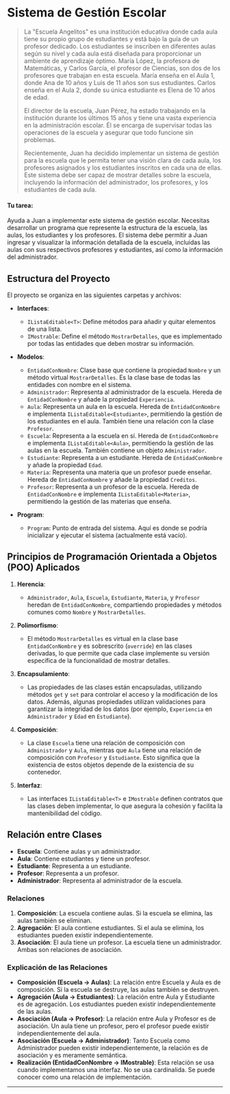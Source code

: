 # Sistema de Gestión Escolar

> La "Escuela Angelitos" es una institución educativa donde cada aula tiene su propio grupo de estudiantes y está bajo la guía de un profesor dedicado. Los estudiantes se inscriben en diferentes aulas según su nivel y cada aula está diseñada para proporcionar un ambiente de aprendizaje óptimo. María López, la profesora de Matemáticas, y Carlos García, el profesor de Ciencias, son dos de los profesores que trabajan en esta escuela. María enseña en el Aula 1, donde Ana de 10 años y Luis de 11 años son sus estudiantes. Carlos enseña en el Aula 2, donde su única estudiante es Elena de 10 años de edad.
>
> El director de la escuela, Juan Pérez, ha estado trabajando en la institución durante los últimos 15 años y tiene una vasta experiencia en la administración escolar. Él se encarga de supervisar todas las operaciones de la escuela y asegurar que todo funcione sin problemas.
>
> Recientemente, Juan ha decidido implementar un sistema de gestión para la escuela que le permita tener una visión clara de cada aula, los profesores asignados y los estudiantes inscritos en cada una de ellas. Este sistema debe ser capaz de mostrar detalles sobre la escuela, incluyendo la información del administrador, los profesores, y los estudiantes de cada aula.

#### Tu tarea:

Ayuda a Juan a implementar este sistema de gestión escolar. Necesitas desarrollar un programa que represente la estructura de la escuela, las aulas, los estudiantes y los profesores. El sistema debe permitir a Juan ingresar y visualizar la información detallada de la escuela, incluidas las aulas con sus respectivos profesores y estudiantes, así como la información del administrador.

## Estructura del Proyecto

El proyecto se organiza en las siguientes carpetas y archivos:

- **Interfaces**:

  - `IListaEditable<T>`: Define métodos para añadir y quitar elementos de una lista.
  - `IMostrable`: Define el método `MostrarDetalles`, que es implementado por todas las entidades que deben mostrar su información.

- **Modelos**:

  - `EntidadConNombre`: Clase base que contiene la propiedad `Nombre` y un método virtual `MostrarDetalles`. Es la clase base de todas las entidades con nombre en el sistema.
  - `Administrador`: Representa al administrador de la escuela. Hereda de `EntidadConNombre` y añade la propiedad `Experiencia`.
  - `Aula`: Representa un aula en la escuela. Hereda de `EntidadConNombre` e implementa `IListaEditable<Estudiante>`, permitiendo la gestión de los estudiantes en el aula. También tiene una relación con la clase `Profesor`.
  - `Escuela`: Representa a la escuela en sí. Hereda de `EntidadConNombre` e implementa `IListaEditable<Aula>`, permitiendo la gestión de las aulas en la escuela. También contiene un objeto `Administrador`.
  - `Estudiante`: Representa a un estudiante. Hereda de `EntidadConNombre` y añade la propiedad `Edad`.
  - `Materia`: Representa una materia que un profesor puede enseñar. Hereda de `EntidadConNombre` y añade la propiedad `Creditos`.
  - `Profesor`: Representa a un profesor de la escuela. Hereda de `EntidadConNombre` e implementa `IListaEditable<Materia>`, permitiendo la gestión de las materias que enseña.

- **Program**:
  - `Program`: Punto de entrada del sistema. Aquí es donde se podría inicializar y ejecutar el sistema (actualmente está vacío).

## Principios de Programación Orientada a Objetos (POO) Aplicados

1. **Herencia**:

   - `Administrador`, `Aula`, `Escuela`, `Estudiante`, `Materia`, y `Profesor` heredan de `EntidadConNombre`, compartiendo propiedades y métodos comunes como `Nombre` y `MostrarDetalles`.

2. **Polimorfismo**:

   - El método `MostrarDetalles` es virtual en la clase base `EntidadConNombre` y es sobrescrito (`override`) en las clases derivadas, lo que permite que cada clase implemente su versión específica de la funcionalidad de mostrar detalles.

3. **Encapsulamiento**:

   - Las propiedades de las clases están encapsuladas, utilizando métodos `get` y `set` para controlar el acceso y la modificación de los datos. Además, algunas propiedades utilizan validaciones para garantizar la integridad de los datos (por ejemplo, `Experiencia` en `Administrador` y `Edad` en `Estudiante`).

4. **Composición**:

   - La clase `Escuela` tiene una relación de composición con `Administrador` y `Aula`, mientras que `Aula` tiene una relación de composición con `Profesor` y `Estudiante`. Esto significa que la existencia de estos objetos depende de la existencia de su contenedor.

5. **Interfaz**:
   - Las interfaces `IListaEditable<T>` e `IMostrable` definen contratos que las clases deben implementar, lo que asegura la cohesión y facilita la mantenibilidad del código.

## Relación entre Clases

- **Escuela**: Contiene aulas y un administrador.
- **Aula**: Contiene estudiantes y tiene un profesor.
- **Estudiante**: Representa a un estudiante.
- **Profesor**: Representa a un profesor.
- **Administrador**: Representa al administrador de la escuela.

### Relaciones

1. **Composición**: La escuela contiene aulas. Si la escuela se elimina, las aulas también se eliminan.
2. **Agregación**: El aula contiene estudiantes. Si el aula se elimina, los estudiantes pueden existir independientemente.
3. **Asociación**: El aula tiene un profesor. La escuela tiene un administrador. Ambas son relaciones de asociación.

### Explicación de las Relaciones

- **Composición (Escuela -> Aulas)**: La relación entre Escuela y Aula es de composición. Si la escuela se destruye, las aulas también se destruyen.
- **Agregación (Aula -> Estudiantes)**: La relación entre Aula y Estudiante es de agregación. Los estudiantes pueden existir independientemente de las aulas.
- **Asociación (Aula -> Profesor)**: La relación entre Aula y Profesor es de asociación. Un aula tiene un profesor, pero el profesor puede existir independientemente del aula.
- **Asociación (Escuela -> Administrador)**: Tanto Escuela como Administrador pueden existir independientemente, la relación es de asociación y es meramente semántica.
- **Realización (EntidadConNombre -> IMostrable)**: Esta relación se usa cuando implementamos una interfaz. No se usa cardinalida. Se puede conocer como una relación de implementación.

---
